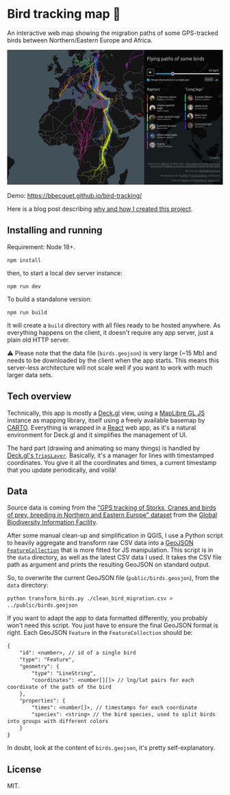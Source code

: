 # Bird tracking map 🦅

An interactive web map showing the migration paths of some GPS-tracked birds between Northern/Eastern Europe and Africa.

![Screenshot of the application](public/imgs/screenshot.png)

Demo: https://bbecquet.github.io/bird-tracking/

Here is a blog post describing [why and how I created this project](https://bbecquet.net/articles/2022/05/bird-tracking-map/).

## Installing and running

Requirement: Node 18+.

```shell
npm install
```

then, to start a local dev server instance:

```shell
npm run dev
```

To build a standalone version:

```shell
npm run build
```

It will create a `build` directory with all files ready to be hosted anywhere. As everything happens on the client, it doesn't require any app server, just a plain old HTTP server.

⚠️ Please note that the data file (`birds.geojson`) is very large (~15 Mb) and needs to be downloaded by the client when the app starts. This means this server-less architecture will not scale well if you want to work with much larger data sets.


## Tech overview

Technically, this app is mostly a [Deck.gl](https://deck.gl) view, using a [MapLibre GL JS](https://maplibre.org/maplibre-gl-js/docs/) instance as mapping library, itself using a freely available basemap by [CARTO](https://carto.com). Everything is wrapped in a [React](https://react.dev) web app, as it's a natural environment for Deck.gl and it simplifies the management of UI.

The hard part (drawing and animating so many things) is handled by [Deck.gl's `TripsLayer`](https://deck.gl/docs/api-reference/geo-layers/trips-layer). Basically, it's a manager for lines with timestamped coordinates. You give it all the coordinates and times, a current timestamp that you update periodically, and voilà!

## Data

Source data is coming from the ["GPS tracking of Storks, Cranes and birds of prey, breeding in Northern and Eastern Europe" dataset](https://www.gbif.org/dataset/712dba38-74cc-4704-87c0-63d1bf8484bc) from the [Global Biodiversity Information Facility](https://www.gbif.org).

After some manual clean-up and simplification in QGIS, I use a Python script to heavily aggregate and transform raw CSV data into a [GeoJSON `FeatureCollection`](https://datatracker.ietf.org/doc/html/rfc7946#section-3.3) that is more fitted for JS manipulation. This script is in the `data` directory, as well as the latest CSV data I used. It takes the CSV file path as argument and prints the resulting GeoJSON on standard output.

So, to overwrite the current GeoJSON file (`public/birds.geosjon`), from the `data` directory:

```shell
python transform_birds.py ./clean_bird_migration.csv > ../public/birds.geojson
```

If you want to adapt the app to data formatted differently, you probably won't need this script. You just have to ensure the final GeoJSON format is right. Each GeoJSON `Feature` in the `FeatureCollection` should be:

```
{
    "id": <number>, // id of a single bird
    "type": "Feature",
    "geometry": {
        "type": "LineString",
        "coordinates": <number[][]> // lng/lat pairs for each coordinate of the path of the bird
    },
    "properties": {
        "times": <number[]>, // timestamps for each coordinate
        "species": <string> // the bird species, used to split birds into groups with different colors
    }
}
```

In doubt, look at the content of `birds.geojson`, it's pretty self-explanatory.

## License

MIT.
